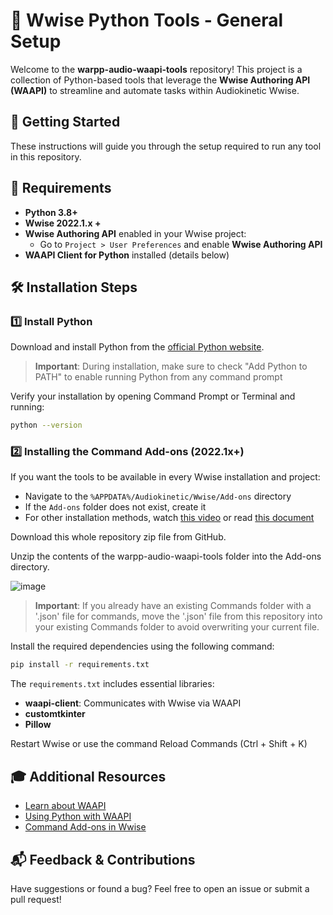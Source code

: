 # 🎵 Wwise Python Tools - General Setup

Welcome to the **warpp-audio-waapi-tools** repository! This project is a collection of Python-based tools that leverage the **Wwise Authoring API (WAAPI)** to streamline and automate tasks within Audiokinetic Wwise.

## 🚀 Getting Started

These instructions will guide you through the setup required to run any tool in this repository.

## 🔧 Requirements

- **Python 3.8+**
- **Wwise 2022.1.x +**
- **Wwise Authoring API** enabled in your Wwise project:
  - Go to `Project > User Preferences` and enable **Wwise Authoring API**
- **WAAPI Client for Python** installed (details below)

## 🛠 Installation Steps

### 1️⃣ Install Python

Download and install Python from the [official Python website](https://www.python.org/downloads/).

> **Important**: During installation, make sure to check "Add Python to PATH" to enable running Python from any command prompt

Verify your installation by opening Command Prompt or Terminal and running:

```bash
python --version
```

### 2️⃣ Installing the Command Add-ons (2022.1x+)

If you want the tools to be available in every Wwise installation and project:
- Navigate to the `%APPDATA%/Audiokinetic/Wwise/Add-ons` directory
- If the `Add-ons` folder does not exist, create it
- For other installation methods, watch [this video](https://youtu.be/7LpANxZD1cE?si=pCo8zNlsRYKFv5zi&t=60) or read [this document](https://www.audiokinetic.com/fr/library/edge/?source=SDK&id=defining_custom_commands.html)

Download this whole repository zip file from GitHub.

Unzip the contents of the warpp-audio-waapi-tools folder into the Add-ons directory.

![image](https://github.com/user-attachments/assets/d7bf61f4-ee8e-4ac9-94f7-02520dc0b10e)

> **Important**: If you already have an existing Commands folder with a '.json' file for commands, move the '.json' file from this repository into your existing Commands folder to avoid overwriting your current file.

Install the required dependencies using the following command:

```bash
pip install -r requirements.txt
```

The `requirements.txt` includes essential libraries:
- **waapi-client**: Communicates with Wwise via WAAPI
- **customtkinter**
- **Pillow**

Restart Wwise or use the command Reload Commands (Ctrl + Shift + K)

## 🎓 Additional Resources

- [Learn about WAAPI](https://www.audiokinetic.com/library/edge/?source=SDK&id=waapi.html)
- [Using Python with WAAPI](https://www.audiokinetic.com/library/edge/?source=SDK&id=waapi_client_python_rpc.html)
- [Command Add-ons in Wwise](https://www.audiokinetic.com/library/edge/?source=SDK&id=defining_custom_commands.html)

## 📬 Feedback & Contributions

Have suggestions or found a bug? Feel free to open an issue or submit a pull request!

